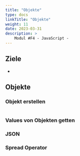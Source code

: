 ```yaml
---
title: "Objekte"
type: docs
linkTitle: "Objekte"
weight: 11
date: 2023-03-31
description: >
    Modul #F4 - JavaScript - 
---
```


## Ziele
*

## Objekte


### Objekt erstellen


```javascript

```

### Values von Objekten getten


### JSON

### Spread Operator